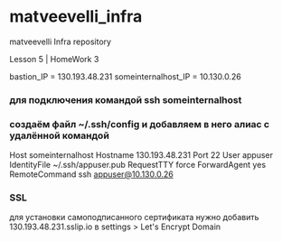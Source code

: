 # matveevelli_infra
matveevelli Infra repository

Lesson 5 | HomeWork 3

bastion_IP = 130.193.48.231
someinternalhost_IP = 10.130.0.26

### для подключения командой ssh someinternalhost ###
### создаём файл ~/.ssh/config и добавляем в него алиас с удалённой командой ###

Host someinternalhost
    Hostname 130.193.48.231
    Port 22
    User appuser
    IdentityFile ~/.ssh/appuser.pub
    RequestTTY force
    ForwardAgent yes
    RemoteCommand ssh appuser@10.130.0.26

### SSL ###
для установки самоподписанного сертификата нужно добавить
130.193.48.231.sslip.io в settings > Let's Encrypt Domain